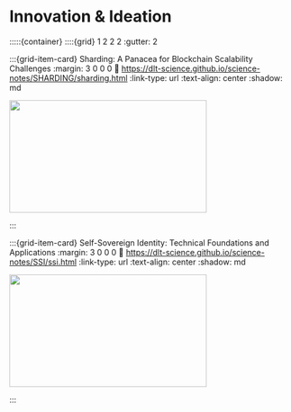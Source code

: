 # Innovation & Ideation

:::::{container}
::::{grid} 1 2 2 2
:gutter: 2

:::{grid-item-card} Sharding: A Panacea for Blockchain Scalability Challenges
:margin: 3 0 0 0
:link: https://dlt-science.github.io/science-notes/SHARDING/sharding.html
:link-type: url
:text-align: center
:shadow: md

<img src= "https://zipmex.com/static/55cf0ade3b239480f32fb9e04339e0df/c63eb/Crypto-Sharding-min.png" width="350px" height="200px">

:::

:::{grid-item-card} Self-Sovereign Identity: Technical Foundations and Applications
:margin: 3 0 0 0
:link: https://dlt-science.github.io/science-notes/SSI/ssi.html
:link-type: url
:text-align: center
:shadow: md

<img src= "https://images.ctfassets.net/0idwgenf7ije/12ATsnHXsOmbXtdJ9OOp23/aaa595ef69fd7d4aa5218aeee2203c8e/Gemini-What_Is_a_Self-Sovereign_Identity_.png?fm=webp" width="350px" height="200px">


:::